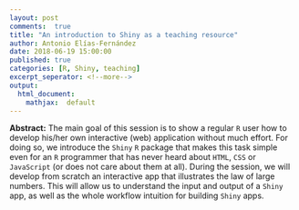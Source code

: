 ```yaml
---
layout: post
comments:  true
title: "An introduction to Shiny as a teaching resource"
author: Antonio Elías-Fernández
date: 2018-06-19 15:00:00
published: true
categories: [R, Shiny, teaching]
excerpt_seperator: <!--more-->
output:
  html_document:
    mathjax:  default
---
```


**Abstract:** The main goal of this session is to show a regular ```R``` user how to develop his/her own interactive (web) application without much effort. For doing so, we introduce the ```Shiny``` ```R``` package that makes this task simple even for an ```R``` programmer that has never heard about ```HTML```, ```CSS``` or ```JavaScript``` (or does not care about them at all). During the session, we will develop from scratch an interactive app that illustrates the law of large numbers. This will allow us to understand the input and output of a ```Shiny``` app, as well as the whole workflow intuition for building ```Shiny``` apps.



